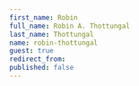 ```yaml
---
first_name: Robin
full_name: Robin A. Thottungal
last_name: Thottungal
name: robin-thottungal
guest: true
redirect_from:
published: false
---
```


